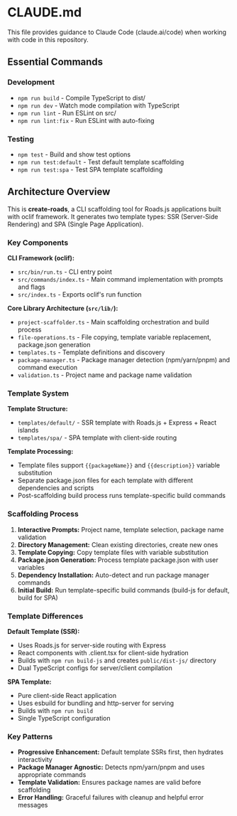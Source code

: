 # CLAUDE.md

This file provides guidance to Claude Code (claude.ai/code) when working with code in this repository.

## Essential Commands

### Development
- `npm run build` - Compile TypeScript to dist/
- `npm run dev` - Watch mode compilation with TypeScript
- `npm run lint` - Run ESLint on src/
- `npm run lint:fix` - Run ESLint with auto-fixing

### Testing
- `npm test` - Build and show test options
- `npm run test:default` - Test default template scaffolding
- `npm run test:spa` - Test SPA template scaffolding

## Architecture Overview

This is **create-roads**, a CLI scaffolding tool for Roads.js applications built with oclif framework. It generates two template types: SSR (Server-Side Rendering) and SPA (Single Page Application).

### Key Components

**CLI Framework (oclif):**
- `src/bin/run.ts` - CLI entry point
- `src/commands/index.ts` - Main command implementation with prompts and flags
- `src/index.ts` - Exports oclif's run function

**Core Library Architecture (`src/lib/`):**
- `project-scaffolder.ts` - Main scaffolding orchestration and build process
- `file-operations.ts` - File copying, template variable replacement, package.json generation
- `templates.ts` - Template definitions and discovery
- `package-manager.ts` - Package manager detection (npm/yarn/pnpm) and command execution
- `validation.ts` - Project name and package name validation

### Template System

**Template Structure:**
- `templates/default/` - SSR template with Roads.js + Express + React islands
- `templates/spa/` - SPA template with client-side routing

**Template Processing:**
- Template files support `{{packageName}}` and `{{description}}` variable substitution
- Separate package.json files for each template with different dependencies and scripts
- Post-scaffolding build process runs template-specific build commands

### Scaffolding Process

1. **Interactive Prompts:** Project name, template selection, package name validation
2. **Directory Management:** Clean existing directories, create new ones
3. **Template Copying:** Copy template files with variable substitution
4. **Package.json Generation:** Process template package.json with user variables
5. **Dependency Installation:** Auto-detect and run package manager commands
6. **Initial Build:** Run template-specific build commands (build-js for default, build for SPA)

### Template Differences

**Default Template (SSR):**
- Uses Roads.js for server-side routing with Express
- React components with .client.tsx for client-side hydration
- Builds with `npm run build-js` and creates `public/dist-js/` directory
- Dual TypeScript configs for server/client compilation

**SPA Template:**
- Pure client-side React application
- Uses esbuild for bundling and http-server for serving
- Builds with `npm run build` 
- Single TypeScript configuration

### Key Patterns

- **Progressive Enhancement:** Default template SSRs first, then hydrates interactivity
- **Package Manager Agnostic:** Detects npm/yarn/pnpm and uses appropriate commands
- **Template Validation:** Ensures package names are valid before scaffolding
- **Error Handling:** Graceful failures with cleanup and helpful error messages